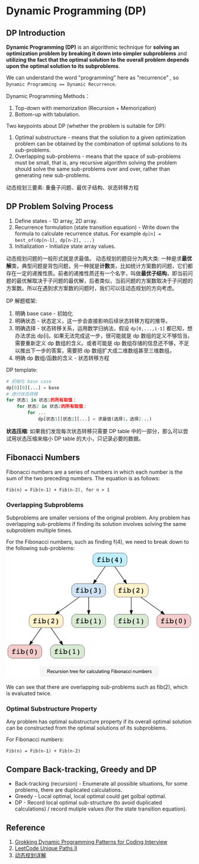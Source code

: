 # Dynamic Programming (DP)
## DP Introduction
**Dynamic Programming (DP)** is an algorithmic technique for **solving an optimization problem by breaking it down into simpler subproblems** and **utilizing the fact that the optimal solution to the overall problem depends upon the optimal solution to its subproblems**.

We can understand the word "programming" here as "recurrence" , so `Dynamic Programming == Dynamic Recurrence`.

Dynamic Programming Methods：
1. Top-down with memorization (Recursion + Memorization)
2. Bottom-up with tabulation.

Two keypoints about DP (whether the problem is suitable for DP):
1. Optimal substructure - means that the solution to a given optimization problem can be obtained by the combination of optimal solutions to its sub-problems.
2. Overlapping sub-problems - means that the space of sub-problems must be small, that is, any recursive algorithm solving the problem should solve the same sub-problems over and over, rather than generating new sub-problems.

动态规划三要素:
重叠子问题、最优子结构、状态转移方程

## DP Problem Solving Process

1. Define states - 1D array, 2D array.
2. Recurrence formulation (state transition equation) - Write down the formula to calculate recurrence status. For example `dp[n] = best_of(dp[n-1], dp[n-2], ...)`
3. Initialization - Initialize state array values.

动态规划问题的一般形式就是求最值。
动态规划的题目分为两大类:
一种是求**最优解**类，典型问题是背包问题，另一种就是**计数**类，比如统计方案数的问题，它们都存在一定的递推性质。前者的递推性质还有一个名字，叫做**最优子结构**，即当前问题的最优解取决于子问题的最优解，后者类似，当前问题的方案数取决于子问题的方案数。所以在遇到求方案数的问题时，我们可以往动态规划的方向考虑。

DP 解题框架:

1. 明确 base case - 初始化
2. 明确状态 - 状态定义，这一步会直接影响后续状态转移方程的推导。
3. 明确选择 - 状态转移关系，运用数学归纳法，假设 `dp[0,...,i-1]` 都已知，想办法求出 dp[i]。如果无法完成这一步，很可能就是 dp 数组的定义不够恰当，需要重新定义 dp 数组的含义。或者可能是 dp 数组存储的信息还不够，不足以推出下一步的答案，需要把 dp 数组扩大成二维数组甚至三维数组。
4. 明确 dp 数组/函数的含义 - 状态转移方程

DP template:
``` Python
# 初始化 base case
dp[0][0][...] = base
# 进行状态转移
for 状态1 in 状态1的所有取值：
    for 状态2 in 状态2的所有取值：
        for ...
            dp[状态1][状态2][...] = 求最值(选择1，选择2...)
```

**状态压缩**: 如果我们发现每次状态转移只需要 DP table 中的一部分，那么可以尝试用状态压缩来缩小 DP table 的大小，只记录必要的数据。

## Fibonacci Numbers
Fibonacci numbers are a series of numbers in which each number is the sum of the two preceding numbers.
The equation is as follows:

```
Fib(n) = Fib(n-1) + Fib(n-2), for n > 1
```
### Overlapping Subproblems
Subproblems are smaller versions of the original problem. Any problem has overlapping sub-problems if finding its solution involves solving the same subproblem multiple times.

For the Fibonacci numbers, such as finding f(4), we need to break down to the following sub-problems:
![Fibonacci breakdown](assets/fibonacci.png)

We can see that there are overlapping sub-problems such as fib(2), which is evaluated twice.

### Optimal Substructure Property
Any problem has optimal substructure property if its overall optimal solution can be constructed from the optimal solutions of its subproblems.

For Fibonacci numbers:
```
Fib(n) = Fib(n-1) + Fib(n-2)
```

## Compare Back-tracking, Greedy and DP

* Back-tracking (recursion) - Enumerate all possible situations, for some problems, there are duplicated calculations.
* Greedy - Local optimal, local optimal could get golbal optimal.
* DP - Record local optimal sub-structure (to avoid duplicated calculations) / record mutiple values (for the state transition equation).

## Reference
1. [Grokking Dynamic Programming Patterns for Coding Interview](https://www.educative.io/courses/grokking-dynamic-programming-patterns-for-coding-interviews/m2G1pAq0OO0)
2. [LeetCode Unique Paths II](https://leetcode-cn.com/problems/unique-paths-ii/solution/bu-tong-lu-jing-ii-by-leetcode-solution-2/)
3. [动态规划详解](https://labuladong.github.io/algo/%E5%8A%A8%E6%80%81%E8%A7%84%E5%88%92%E7%B3%BB%E5%88%97/%E5%8A%A8%E6%80%81%E8%A7%84%E5%88%92%E8%AF%A6%E8%A7%A3%E8%BF%9B%E9%98%B6.html)